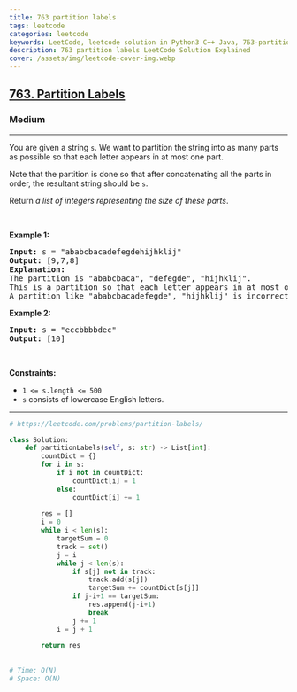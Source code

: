 ```yaml
---
title: 763 partition labels
tags: leetcode
categories: leetcode
keywords: LeetCode, leetcode solution in Python3 C++ Java, 763-partition-labels solution
description: 763 partition labels LeetCode Solution Explained
cover: /assets/img/leetcode-cover-img.webp
---
```





<h2><a href="https://leetcode.com/problems/partition-labels/">763. Partition Labels</a></h2><h3>Medium</h3><hr><div><p>You are given a string <code>s</code>. We want to partition the string into as many parts as possible so that each letter appears in at most one part.</p>

<p>Note that the partition is done so that after concatenating all the parts in order, the resultant string should be <code>s</code>.</p>

<p>Return <em>a list of integers representing the size of these parts</em>.</p>

<p>&nbsp;</p>
<p><strong>Example 1:</strong></p>

<pre><strong>Input:</strong> s = "ababcbacadefegdehijhklij"
<strong>Output:</strong> [9,7,8]
<strong>Explanation:</strong>
The partition is "ababcbaca", "defegde", "hijhklij".
This is a partition so that each letter appears in at most one part.
A partition like "ababcbacadefegde", "hijhklij" is incorrect, because it splits s into less parts.
</pre>

<p><strong>Example 2:</strong></p>

<pre><strong>Input:</strong> s = "eccbbbbdec"
<strong>Output:</strong> [10]
</pre>

<p>&nbsp;</p>
<p><strong>Constraints:</strong></p>

<ul>
	<li><code>1 &lt;= s.length &lt;= 500</code></li>
	<li><code>s</code> consists of lowercase English letters.</li>
</ul>
</div>

---




```python
# https://leetcode.com/problems/partition-labels/

class Solution:
    def partitionLabels(self, s: str) -> List[int]:
        countDict = {}
        for i in s:
            if i not in countDict:
                countDict[i] = 1
            else:
                countDict[i] += 1
                
        res = []
        i = 0
        while i < len(s):
            targetSum = 0
            track = set()
            j = i
            while j < len(s):
                if s[j] not in track:
                    track.add(s[j])
                    targetSum += countDict[s[j]]
                if j-i+1 == targetSum:
                    res.append(j-i+1)
                    break
                j += 1
            i = j + 1
        
        return res
    
    
# Time: O(N)
# Space: O(N)

```
